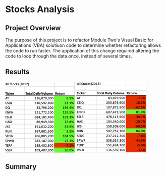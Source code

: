 # Stocks Analysis

## Project Overview
The purpose of this project is to refactor Module Two's Visual Basic for Applications (VBA) solutiuon code to determine whether refactoring allows the code to run faster. The application of this change required altering the code to loop through the data once, instead of several times. 

## Results

![fig1](https://github.com/retroxsky06/stocks-analysis/blob/main/Resources/Return2017.png)
![fig2](https://github.com/retroxsky06/stocks-analysis/blob/main/Resources/Return2018.png)
## Summary



